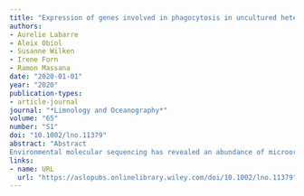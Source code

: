 ```yaml
---
title: "Expression of genes involved in phagocytosis in uncultured heterotrophic flagellates"
authors:
- Aurelie Labarre
- Aleix Obiol
- Susanne Wilken
- Irene Forn
- Ramon Massana
date: "2020-01-01"
year: "2020"
publication-types:
- article-journal
journal: "*Limnology and Oceanography*"
volume: "65"
number: "S1"
doi: "10.1002/lno.11379"
abstract: "Abstract
Environmental molecular sequencing has revealed an abundance of microorganisms that were previously unknown, mainly because most had not been cultured in the laboratory. Within this novel diversity, there are the uncultured MAST clades (MArine STramenopiles), which are major components of marine heterotrophic flagellates (HFs) thought to be active bacterial grazers. In this study, we investigated the gene expression of natural HFs in a mixed community where bacterivory was promoted. Using fluorescence in situ hybridization and 18S rDNA derived from metatranscriptomics, we followed the taxonomic dynamics during the incubation, and confirmed the increase in relative abundance of different MAST lineages. We then used single cell genomes of several MAST species to gain an insight into their most expressed genes, with a particular focus on genes related to phagocytosis. The genomes of MAST-4A and MAST-4B were the most represented in the metatranscriptomes, and we identified highly expressed genes of these two species involved in motility and cytoskeleton remodeling, as well as many lysosomal enzymes. Particularly relevant were the cathepsins, which are characteristic digestive enzymes of the phagolysosome and the rhodopsins, perhaps used for vacuole acidification. The combination of single cell genomics and metatranscriptomics gives insights on the phagocytic capacity of uncultured and ecologically relevant HF species."
links:
- name: URL
  url: "https://aslopubs.onlinelibrary.wiley.com/doi/10.1002/lno.11379"
---
```

